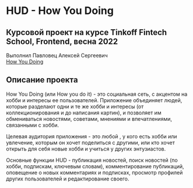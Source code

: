 # HUD - How You Doing

## Курсовой проект на курсе Tinkoff Fintech School, Frontend, весна 2022
Выполнил Павловец Алексей Сергеевич  
[How You Doing](https://how-you-doing.vercel.app/)

## Описание проекта
How You Doing (или How you do it) - это социальная сеть, с акцентом на хобби и интересы ее пользователей. Приложение объединяет людей, которые разделают одни и те же хобби и интересы (от коллекционирования и до написания картин), и позволяет им обмениваться новостями, советами, мнениями и впечатлениями, связанными с хобби.
  
Целевая аудитория приложения - это любой , у кого есть хобби или увлечение, которым он хочет поделиться с другими, или кто хочет открыть для себя новые хобби и учиться у других энтузиастов.
  
Основные функции HUD - публикация новостей, поиск новостей (по хобби, подпискам, ключевым словам), комментирование публикаций, оповещение о новых комментариях и подписках, просмотр профилей других пользователей и редактирование своего.
